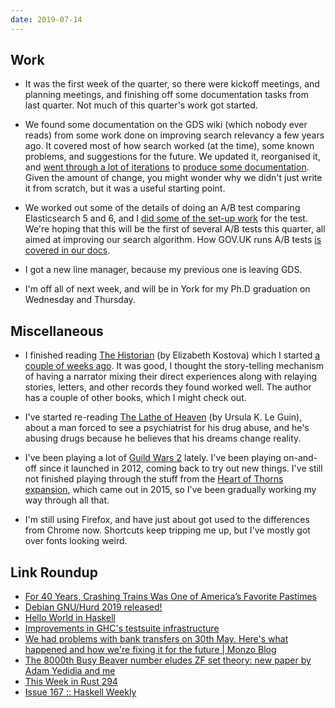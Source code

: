 ```yaml
---
date: 2019-07-14
---
```


## Work

- It was the first week of the quarter, so there were kickoff
  meetings, and planning meetings, and finishing off some
  documentation tasks from last quarter.  Not much of this quarter's
  work got started.

- We found some documentation on the GDS wiki (which nobody ever
  reads) from some work done on improving search relevancy a few years
  ago.  It covered most of how search worked (at the time), some known
  problems, and suggestions for the future.  We updated it,
  reorganised it, and [went through a lot of iterations][] to [produce
  some documentation][].  Given the amount of change, you might wonder
  why we didn't just write it from scratch, but it was a useful
  starting point.

- We worked out some of the details of doing an A/B test comparing
  Elasticsearch 5 and 6, and I [did some of the set-up work][] for the
  test.  We're hoping that this will be the first of several A/B tests
  this quarter, all aimed at improving our search algorithm.  How
  GOV.UK runs A/B tests [is covered in our docs][].

- I got a new line manager, because my previous one is leaving GDS.

- I'm off all of next week, and will be in York for my Ph.D graduation
  on Wednesday and Thursday.

[went through a lot of iterations]: https://github.com/alphagov/search-api/pull/1622
[produce some documentation]: https://github.com/alphagov/search-api/blob/relevancy-documentation/doc/relevancy.md
[did some of the set-up work]: https://github.com/alphagov/finder-frontend/pull/1255
[is covered in our docs]: https://docs.publishing.service.gov.uk/manual/run-ab-test.html

## Miscellaneous

- I finished reading [The Historian][] (by Elizabeth Kostova) which I
  started [a couple of weeks ago][].  It was good, I thought the
  story-telling mechanism of having a narrator mixing their direct
  experiences along with relaying stories, letters, and other records
  they found worked well.  The author has a couple of other books,
  which I might check out.

- I've started re-reading [The Lathe of Heaven][] (by Ursula K. Le
  Guin), about a man forced to see a psychiatrist for his drug abuse,
  and he's abusing drugs because he believes that his dreams change
  reality.

- I've been playing a lot of [Guild Wars 2][] lately.  I've been
  playing on-and-off since it launched in 2012, coming back to try out
  new things.  I've still not finished playing through the stuff from
  the [Heart of Thorns expansion][], which came out in 2015, so I've
  been gradually working my way through all that.

- I'm still using Firefox, and have just about got used to the
  differences from Chrome now.  Shortcuts keep tripping me up, but
  I've mostly got over fonts looking weird.

[The Historian]: https://en.wikipedia.org/wiki/The_Historian
[a couple of weeks ago]: notes/041.html
[The Lathe of Heaven]: https://en.wikipedia.org/wiki/The_Lathe_of_Heaven
[Guild Wars 2]: https://www.guildwars2.com
[Heart of Thorns expansion]: https://heartofthorns.guildwars2.com/

## Link Roundup

- [For 40 Years, Crashing Trains Was One of America’s Favorite Pastimes](https://www.atlasobscura.com/articles/staged-train-wrecks)
- [Debian GNU/Hurd 2019 released!](https://lists.debian.org/debian-hurd/2019/07/msg00001.html)
- [Hello World in Haskell](https://jezenthomas.com/hello-world-in-haskell/)
- [Improvements in GHC's testsuite infrastructure](https://www.haskell.org/ghc/blog/20190708-testsuite-work.html)
- [We had problems with bank transfers on 30th May. Here's what happened and how we're fixing it for the future | Monzo Blog](https://monzo.com/blog/2019/06/20/why-bank-transfers-failed-on-30th-may-2019)
- [The 8000th Busy Beaver number eludes ZF set theory: new paper by Adam Yedidia and me](https://www.scottaaronson.com/blog/?p=2725)
- [ This Week in Rust 294](https://this-week-in-rust.org/blog/2019/07/09/this-week-in-rust-294/)
- [Issue 167 :: Haskell Weekly](https://haskellweekly.news/issues/167.html)
